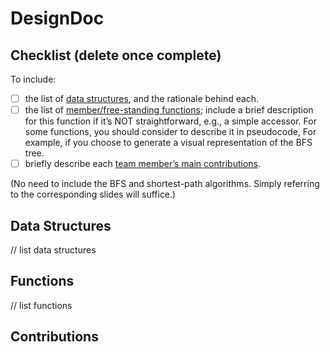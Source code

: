 # DesignDoc

## Checklist (delete once complete)

To include:

-  [ ] the list of [data structures](#data-structures), and the rationale behind each.  
-  [ ] the list of [member/free-standing functions](#functions); include a brief description for this function if it’s NOT straightforward, e.g., a simple accessor. For some functions, you should consider to describe it in pseudocode, For example, if you choose to generate a visual representation of the BFS tree.
-  [ ] briefly describe each [team member’s main contributions](#contributions).

(No need to include the BFS and shortest-path algorithms. Simply referring to the corresponding slides will suffice.)

## Data Structures

// list data structures 

## Functions

// list functions

## Contributions
